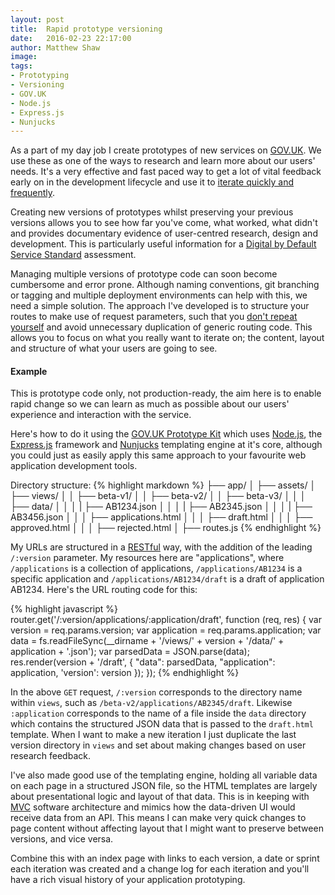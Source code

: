 ```yaml
---
layout: post
title:  Rapid prototype versioning
date:   2016-02-23 22:17:00
author: Matthew Shaw
image:
tags:
- Prototyping
- Versioning
- GOV.UK
- Node.js
- Express.js
- Nunjucks
---
```

As a part of my day job I create prototypes of new services on [GOV.UK](https://www.gov.uk/). We use these as one of the ways to research and learn more about our users' needs. It's a very effective and fast paced way to get a lot of vital feedback early on in the development lifecycle and use it to [iterate quickly and frequently](https://www.gov.uk/design-principles#fifth).

Creating new versions of prototypes whilst preserving your previous versions allows you to see how far you've come, what worked, what didn't and provides documentary evidence of user-centred research, design and development. This is particularly useful information for a [Digital by Default Service Standard](https://www.gov.uk/service-manual/digital-by-default) assessment.

Managing multiple versions of prototype code can soon become cumbersome and error prone. Although naming conventions, git branching or tagging and multiple deployment environments can help with this, we need a simple solution. The approach I've developed is to structure your routes to make use of request parameters, such that you [don't repeat yourself](https://en.wikipedia.org/wiki/Don%27t_repeat_yourself) and avoid unnecessary duplication of generic routing code. This allows you to focus on what you really want to iterate on; the content, layout and structure of what your users are going to see.

#### Example

This is prototype code only, not production-ready, the aim here is to enable rapid change so we can learn as much as possible about our users' experience and interaction with the service.

Here's how to do it using the [GOV.UK Prototype Kit](https://github.com/alphagov/govuk_prototype_kit) which uses [Node.js](https://nodejs.org/en/), the [Express.js](http://expressjs.com/) framework and [Nunjucks](https://mozilla.github.io/nunjucks/) templating engine at it's core, although you could just as easily apply this same approach to your favourite web application development tools.

Directory structure:
{% highlight markdown %}
├── app/
│   ├── assets/
│   ├── views/
│   │   ├── beta-v1/
│   │   ├── beta-v2/
│   │   ├── beta-v3/
│   │   │   ├── data/
│   │   │   |   ├── AB1234.json
│   │   │   |   ├── AB2345.json
│   │   │   |   ├── AB3456.json
│   │   │   ├── applications.html
│   │   │   ├── draft.html
│   │   │   ├── approved.html
│   │   │   ├── rejected.html
│   ├── routes.js
{% endhighlight %}

My URLs are structured in a [RESTful](http://www.vinaysahni.com/best-practices-for-a-pragmatic-restful-api#restful) way, with the addition of the leading `/:version` parameter. My resources here are "applications", where `/applications` is a collection of applications, `/applications/AB1234` is a specific application and `/applications/AB1234/draft` is a draft of application AB1234. Here's the URL routing code for this:

{% highlight javascript %}
router.get('/:version/applications/:application/draft', function (req, res) {
  var version = req.params.version;
  var application = req.params.application;
  var data = fs.readFileSync(__dirname + '/views/' + version + '/data/' + application + '.json');
  var parsedData = JSON.parse(data);
  res.render(version + '/draft', { "data": parsedData, "application": application, 'version': version });
});
{% endhighlight %}

In the above `GET` request, `/:version` corresponds to the directory name within `views`, such as `/beta-v2/applications/AB2345/draft`. Likewise `:application` corresponds to the name of a file inside the `data` directory which contains the structured JSON data that is passed to the `draft.html` template. When I want to make a new iteration I just duplicate the last version directory in `views` and set about making changes based on user research feedback.

I've also made good use of the templating engine, holding all variable data on each page in a structured JSON file, so the HTML templates are largely about presentational logic and layout of that data. This is in keeping with [MVC](https://en.wikipedia.org/wiki/Model%E2%80%93view%E2%80%93controller) software architecture and mimics how the data-driven UI would receive data from an API. This means I can make very quick changes to page content without affecting layout that I might want to preserve between versions, and vice versa.

Combine this with an index page with links to each version, a date or sprint each iteration was created and a change log for each iteration and you'll have a rich visual history of your application prototyping.
